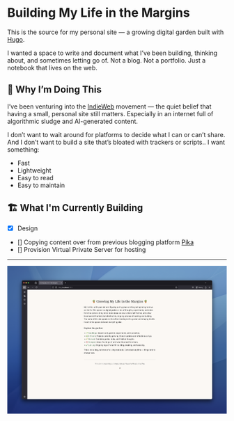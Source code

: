 # Building My Life in the Margins

This is the source for my personal site — a growing digital garden built with [Hugo](https://gohugo.io/).

I wanted a space to write and document what I’ve been building, thinking about, and sometimes letting go of. Not a blog. Not a portfolio. Just a notebook that lives on the web.

## 🌱 Why I’m Doing This

I’ve been venturing into the [IndieWeb](https://indieweb.org/) movement — the quiet belief that having a small, personal site still matters. Especially in an internet full of algorithmic sludge and AI-generated content.

I don’t want to wait around for platforms to decide what I can or can’t share. And I don’t want to build a site that’s bloated with trackers or scripts.. I want something:

- Fast
- Lightweight
- Easy to read
- Easy to maintain

## 🏗️ What I'm Currently Building
- [x] Design
- [] Copying content over from previous blogging platform [Pika](https://pika.page)
- [] Provision Virtual Private Server for hosting 

---

![homepage](./README-assets/building-life-in-margins-homepage.jpg)